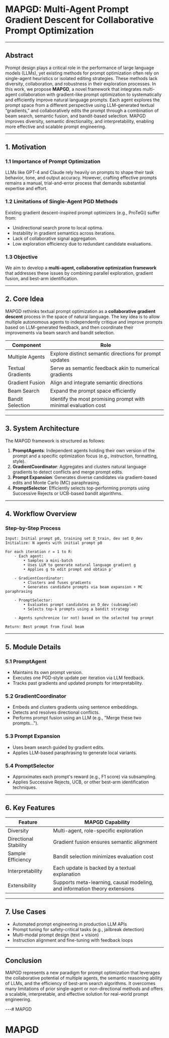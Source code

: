 # MAPGD: Multi-Agent Prompt Gradient Descent for Collaborative Prompt Optimization

---

## Abstract

Prompt design plays a critical role in the performance of large language models (LLMs), yet existing methods for prompt optimization often rely on single-agent heuristics or isolated editing strategies. These methods lack diversity, collaboration, and robustness in their exploration processes. In this work, we propose **MAPGD**, a novel framework that integrates multi-agent collaboration with gradient-like prompt optimization to systematically and efficiently improve natural language prompts. Each agent explores the prompt space from a different perspective using LLM-generated textual “gradients,” and collaboratively edits the prompt through a combination of beam search, semantic fusion, and bandit-based selection. MAPGD improves diversity, semantic directionality, and interpretability, enabling more effective and scalable prompt engineering.

---

## 1. Motivation

### 1.1 Importance of Prompt Optimization

LLMs like GPT-4 and Claude rely heavily on prompts to shape their task behavior, tone, and output accuracy. However, crafting effective prompts remains a manual, trial-and-error process that demands substantial expertise and effort.

### 1.2 Limitations of Single-Agent PGD Methods

Existing gradient descent-inspired prompt optimizers (e.g., ProTeGi) suffer from:

* Unidirectional search prone to local optima.
* Instability in gradient semantics across iterations.
* Lack of collaborative signal aggregation.
* Low exploration efficiency due to redundant candidate evaluations.

### 1.3 Objective

We aim to develop a **multi-agent, collaborative optimization framework** that addresses these issues by combining parallel exploration, gradient fusion, and best-arm identification.

---

## 2. Core Idea

MAPGD rethinks textual prompt optimization as a **collaborative gradient descent** process in the space of natural language. The key idea is to allow multiple autonomous agents to independently critique and improve prompts based on LLM-generated feedback, and then coordinate their improvements via beam search and bandit selection.

| Component         | Role                                                            |
| ----------------- | --------------------------------------------------------------- |
| Multiple Agents   | Explore distinct semantic directions for prompt updates         |
| Textual Gradients | Serve as semantic feedback akin to numerical gradients          |
| Gradient Fusion   | Align and integrate semantic directions                         |
| Beam Search       | Expand the prompt space efficiently                             |
| Bandit Selection  | Identify the most promising prompt with minimal evaluation cost |

---

## 3. System Architecture

The MAPGD framework is structured as follows:

1. **PromptAgents**: Independent agents holding their own version of the prompt and a specific optimization focus (e.g., instruction, formatting, style).
2. **GradientCoordinator**: Aggregates and clusters natural language gradients to detect conflicts and merge prompt edits.
3. **Prompt Expansion**: Generates diverse candidates via gradient-based edits and Monte Carlo (MC) paraphrasing.
4. **PromptSelector**: Efficiently selects top-performing prompts using Successive Rejects or UCB-based bandit algorithms.

---

## 4. Workflow Overview

### Step-by-Step Process

```
Input: Initial prompt p0, training set D_train, dev set D_dev
Initialize: N agents with initial prompt p0

For each iteration r = 1 to R:
    - Each agent:
        • Samples a mini-batch
        • Uses LLM to generate natural language gradient g
        • Applies g to edit prompt and obtain p'

    - GradientCoordinator:
        • Clusters and fuses gradients
        • Generates candidate prompts via beam expansion + MC paraphrasing

    - PromptSelector:
        • Evaluates prompt candidates on D_dev (subsampled)
        • Selects top-k prompts using a bandit strategy

    - Agents synchronize (or not) based on the selected top prompt

Return: Best prompt from final beam
```

---

## 5. Module Details

### 5.1 PromptAgent

* Maintains its own prompt version.
* Executes one PGD-style update per iteration via LLM feedback.
* Tracks past gradients and updated prompts for interpretability.

### 5.2 GradientCoordinator

* Embeds and clusters gradients using sentence embeddings.
* Detects and resolves directional conflicts.
* Performs prompt fusion using an LLM (e.g., "Merge these two prompts...").

### 5.3 Prompt Expansion

* Uses beam search guided by gradient edits.
* Applies LLM-based paraphrasing to generate local variants.

### 5.4 PromptSelector

* Approximates each prompt's reward (e.g., F1 score) via subsampling.
* Applies Successive Rejects, UCB, or other best-arm identification techniques.

---

## 6. Key Features

| Feature               | MAPGD Capability                                                           |
| --------------------- | -------------------------------------------------------------------------- |
| Diversity             | Multi-agent, role-specific exploration                                     |
| Directional Stability | Gradient fusion ensures semantic alignment                                 |
| Sample Efficiency     | Bandit selection minimizes evaluation cost                                 |
| Interpretability      | Each update is backed by a textual explanation                             |
| Extensibility         | Supports meta-learning, causal modeling, and information theory extensions |

---

## 7. Use Cases

* Automated prompt engineering in production LLM APIs
* Prompt tuning for safety-critical tasks (e.g., jailbreak detection)
* Multi-modal prompt design (text + vision)
* Instruction alignment and fine-tuning with feedback loops

---
## Conclusion

MAPGD represents a new paradigm for prompt optimization that leverages the collaborative potential of multiple agents, the semantic reasoning ability of LLMs, and the efficiency of best-arm search algorithms. It overcomes many limitations of prior single-agent or non-directional methods and offers a scalable, interpretable, and effective solution for real-world prompt engineering.

---# MAPGD
# MAPGD

